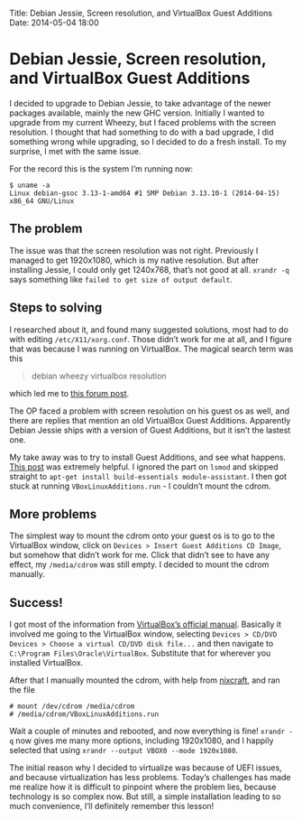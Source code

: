 Title: Debian Jessie, Screen resolution, and VirtualBox Guest Additions
Date: 2014-05-04 18:00

Debian Jessie, Screen resolution, and VirtualBox Guest Additions
================================================================

I decided to upgrade to Debian Jessie, to take advantage of the newer
packages available, mainly the new GHC version. Initially I wanted to
upgrade from my current Wheezy, but I faced problems with the screen
resolution. I thought that had something to do with a bad upgrade, I did
something wrong while upgrading, so I decided to do a fresh install. To
my surprise, I met with the same issue.

For the record this is the system I’m running now:

``` {.sourceCode .bash}
$ uname -a
Linux debian-gsoc 3.13-1-amd64 #1 SMP Debian 3.13.10-1 (2014-04-15) x86_64 GNU/Linux
```

The problem
-----------

The issue was that the screen resolution was not right. Previously I
managed to get 1920x1080, which is my native resolution. But after
installing Jessie, I could only get 1240x768, that’s not good at all.
`xrandr -q` says something like `failed to get size of output default`.

Steps to solving
----------------

I researched about it, and found many suggested solutions, most had to
do with editing `/etc/X11/xorg.conf`. Those didn’t work for me at all,
and I figure that was because I was running on VirtualBox. The magical
search term was this

> debian wheezy virtualbox resolution

which led me to [this forum
post](https://forums.virtualbox.org/viewtopic.php?f=7&t=44117).

The OP faced a problem with screen resolution on his guest os as well,
and there are replies that mention an old VirtualBox Guest Additions.
Apparently Debian Jessie ships with a version of Guest Additions, but it
isn’t the lastest one.

My take away was to try to install Guest Additions, and see what
happens. [This
post](www.binarytides.com/virtualbox-guest-additions-debian-wheezy/) was
extremely helpful. I ignored the part on `lsmod` and skipped straight to
`apt-get install build-essentials module-assistant`. I then got stuck at
running `VBoxLinuxAdditions.run` - I couldn’t mount the cdrom.

More problems
-------------

The simplest way to mount the cdrom onto your guest os is to go to the
VirtualBox window, click on `Devices > Insert Guest Additions CD Image`,
but somehow that didn’t work for me. Click that didn’t see to have any
effect, my `/media/cdrom` was still empty. I decided to mount the cdrom
manually.

Success!
--------

I got most of the information from [VirtualBox’s official
manual](www.virtualbox.org/manual/ch04.html#idp55231856). Basically it
involved me going to the VirtualBox window, selecting
`Devices > CD/DVD Devices > Choose a virtual CD/DVD disk file...` and
then navigate to `C:\Program Files\Oracle\VirtualBox`. Substitute that
for wherever you installed VirtualBox.

After that I manually mounted the cdrom, with help from
[nixcraft](www.cyberciti.biz/faq/mounting-cdrom-in-linux/), and ran the
file

    # mount /dev/cdrom /media/cdrom
    # /media/cdrom/VBoxLinuxAdditions.run

Wait a couple of minutes and rebooted, and now everything is fine!
`xrandr -q` now gives me many more options, including 1920x1080, and I
happily selected that using `xrandr --output VBOX0 --mode 1920x1080`.

The initial reason why I decided to virtualize was because of UEFI
issues, and because virtualization has less problems. Today’s challenges
has made me realize how it is difficult to pinpoint where the problem
lies, because technology is so complex now. But still, a simple
installation leading to so much convenience, I’ll definitely remember
this lesson!
